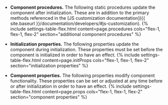 - **Component procedures.** The following static procedures update the component after initialization. These are in addition to the primary methods referenced in the [JS customization documentation]({{ site.baseurl }}/documentation/developers/#js-customization).
{% include settings-table-flex.html
  content=page.procedures
  cols="flex-1, flex-1, flex-2"
  section="additional component procedures"
%}

- **Initialization properties.** The following properties update the component during initialization. These properties must be set before the component is initialized in order to have an effect.
{% include settings-table-flex.html
  content=page.initProps
  cols="flex-1, flex-1, flex-2"
  section="initialization properties"
%}

- **Component properties.** The following properties modify component functionality. These properties can be set or adjusted at any time before or after initialization in order to have an effect.
{% include settings-table-flex.html
  content=page.props
  cols="flex-1, flex-1, flex-2"
  section="component properties"
%}

